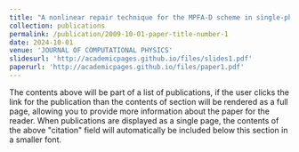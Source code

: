 ```yaml
---
title: "A nonlinear repair technique for the MPFA-D scheme in single-phase flow problems and heterogeneous and anisotropic media"
collection: publications
permalink: /publication/2009-10-01-paper-title-number-1
date: 2024-10-01
venue: 'JOURNAL OF COMPUTATIONAL PHYSICS'
slidesurl: 'http://academicpages.github.io/files/slides1.pdf'
paperurl: 'http://academicpages.github.io/files/paper1.pdf'
---
```


The contents above will be part of a list of publications, if the user clicks the link for the publication than the contents of section will be rendered as a full page, allowing you to provide more information about the paper for the reader. When publications are displayed as a single page, the contents of the above "citation" field will automatically be included below this section in a smaller font.

